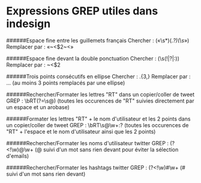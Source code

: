 Expressions GREP utiles dans indesign
======

######Espace fine entre les guillemets français
Chercher : («\s*)(.*?)(\s*»)
Remplacer par : «~<$2~<»

######Espace fine devant la double ponctuation
Chercher : (\s(!|\?|:))
Remplacer par : ~<$2

######Trois points consécutifs en ellipse
Chercher : \.{3,}
Remplacer par : …
(au moins 3 points remplacés par une ellipse)

######Rechercher/Formater les lettres "RT" dans un copier/coller de tweet
GREP : \bRT(?=\s@)
(toutes les occurences de "RT" suivies directement par un espace et un arobase)

######Formater les lettres "RT" + le nom d'utilisateur et les 2 points dans un copier/coller de tweet
GREP : \bRT\s@\w+:?
(toutes les occurences de "RT" + l'espace et le nom d'utilisateur ainsi que les 2 points)

######Rechercher/Formater les noms d'utilisateur twitter
GREP : (?<!\w)@\w+
(@ suivi d'un mot sans rien devant pour éviter la sélection d'emails)

######Rechercher/Formater les hashtags twitter
GREP : (?<!\w)#\w+
(# suivi d'un mot sans rien devant)
